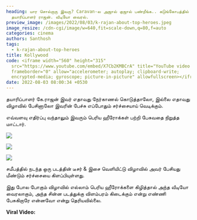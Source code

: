```yaml
---
heading: யார சொல்றாரு இவரு? Caravan-ல அஜால் குஜால் பண்றீங்க.. கடுங்கோபத்தில்
  தயாரிப்பாளர் ராஜன். வீடியோ வைரல்.
preview_image: /images/2022/08/03/k-rajan-about-top-heroes.jpeg
image_resize: /cdn-cgi/image/w=640,fit=scale-down,q=80,f=auto
categories: cinema
authors: Santhosh
tags:
  - k-rajan-about-top-heroes
title: Kollywood
code: <iframe width="560" height="315"
  src="https://www.youtube.com/embed/X7Cb2KMBCrA" title="YouTube video player"
  frameborder="0" allow="accelerometer; autoplay; clipboard-write;
  encrypted-media; gyroscope; picture-in-picture" allowfullscreen></iframe>
date: 2022-08-03 08:00:34 +0530
---
```

தயாரிப்பாளர் கே.ராஜன் இவர் எதாவது நேர்காணல் கொடுத்தாலோ, இல்லை எதாவது விழாவில் பேசினாலோ இவரின் பேச்சு எப்போதும் சர்ச்சையாய் வெடிக்கும்.

எவ்வளவு எதிர்ப்பு வந்தாலும் இவரும் பெரிய ஹீரோக்கள் பற்றி பேசுவதை நிறுத்த மாட்டார். 

![](/images/2022/08/03/k-rajan-video-3.jpeg)

![](/images/2022/08/03/k-rajan-video-2.jpeg)

![](/images/2022/08/03/k-rajan-video-1.jpeg)

சமீபத்தில் நடந்த ஒரு படத்தின் டீசர் & இசை வெளியிட்டு விழாவில் அவர் பேசியது மீண்டும் சர்ச்சையை கிளப்பியுள்ளது.

இது போல போகும் விழாவில் எல்லாம் பெரிய ஹீரோக்களை கிழித்தால் அந்த வீடியோ வைரலாகும், அந்த சின்ன படத்துக்கு விளம்பரம் கிடைக்கும் என்று எண்ணி பேசுகிறாரே என்னவோ என்று தெரியவில்லை.

**Viral Video:**